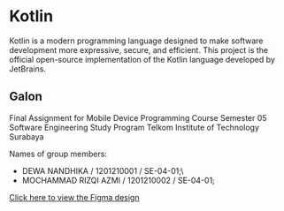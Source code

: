 # Kotlin
Kotlin is a modern programming language designed to make software development more expressive, secure, and efficient. This project is the official open-source implementation of the Kotlin language developed by JetBrains.

## Galon
Final Assignment for Mobile Device Programming Course Semester 05 Software Engineering Study Program Telkom Institute of Technology Surabaya

Names of group members:

* DEWA NANDHIKA        / 1201210001 / SE-04-01;\
* MOCHAMMAD RIZQI AZMI / 1201210002 / SE-04-01;

[Click here to view the Figma design](https://www.figma.com/file/O0EwtQlucfhvwrUvSI1aRC/GALON?type=design&mode=design&t=HJKzTv0471bBnp3E-1)

